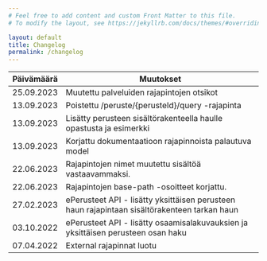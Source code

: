 ```yaml
---
# Feel free to add content and custom Front Matter to this file.
# To modify the layout, see https://jekyllrb.com/docs/themes/#overriding-theme-defaults

layout: default
title: Changelog
permalink: /changelog
---
```


  Päivämäärä | Muutokset
  ---------- | ------------ 
  25.09.2023 | Muutettu palveluiden rajapintojen otsikot
  13.09.2023 | Poistettu /peruste/{perusteId}/query -rajapinta
  13.09.2023 | Lisätty perusteen sisältörakenteella haulle opastusta ja esimerkki
  13.09.2023 | Korjattu dokumentaatioon rajapinnoista palautuva model
  22.06.2023 | Rajapintojen nimet muutettu sisältöä vastaavammaksi.
  22.06.2023 | Rajapintojen base-path -osoitteet korjattu.
  27.02.2023 | ePerusteet API - lisätty yksittäisen perusteen haun rajapintaan sisältörakenteen tarkan haun
  03.10.2022 | ePerusteet API - lisätty osaamisalakuvauksien ja yksittäisen perusteen osan haku
  07.04.2022 | External rajapinnat luotu